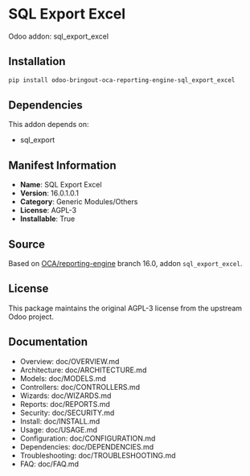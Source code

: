 # SQL Export Excel

Odoo addon: sql_export_excel

## Installation

```bash
pip install odoo-bringout-oca-reporting-engine-sql_export_excel
```

## Dependencies

This addon depends on:
- sql_export

## Manifest Information

- **Name**: SQL Export Excel
- **Version**: 16.0.1.0.1
- **Category**: Generic Modules/Others
- **License**: AGPL-3
- **Installable**: True

## Source

Based on [OCA/reporting-engine](https://github.com/OCA/reporting-engine) branch 16.0, addon `sql_export_excel`.

## License

This package maintains the original AGPL-3 license from the upstream Odoo project.

## Documentation

- Overview: doc/OVERVIEW.md
- Architecture: doc/ARCHITECTURE.md
- Models: doc/MODELS.md
- Controllers: doc/CONTROLLERS.md
- Wizards: doc/WIZARDS.md
- Reports: doc/REPORTS.md
- Security: doc/SECURITY.md
- Install: doc/INSTALL.md
- Usage: doc/USAGE.md
- Configuration: doc/CONFIGURATION.md
- Dependencies: doc/DEPENDENCIES.md
- Troubleshooting: doc/TROUBLESHOOTING.md
- FAQ: doc/FAQ.md
